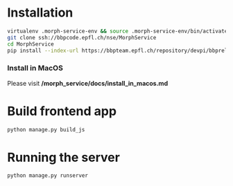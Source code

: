 # Installation

```bash
virtualenv .morph-service-env && source .morph-service-env/bin/activate
git clone ssh://bbpcode.epfl.ch/nse/MorphService
cd MorphService
pip install --index-url https://bbpteam.epfl.ch/repository/devpi/bbprelman/dev/+simple/ --process-dependency-links .

 ```

### Install in MacOS
Please visit **/morph_service/docs/install_in_macos.md**

 # Build frontend app
 ```bash
 python manage.py build_js
 ```

 # Running the server
 ```bash
 python manage.py runserver
 ```

